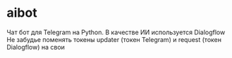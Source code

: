 # aibot
Чат бот для Telegram на Python. В качестве ИИ используется Dialogflow
Не забудье поменять токены updater (токен Telegram) и request (токен Dialogflow) на свои
